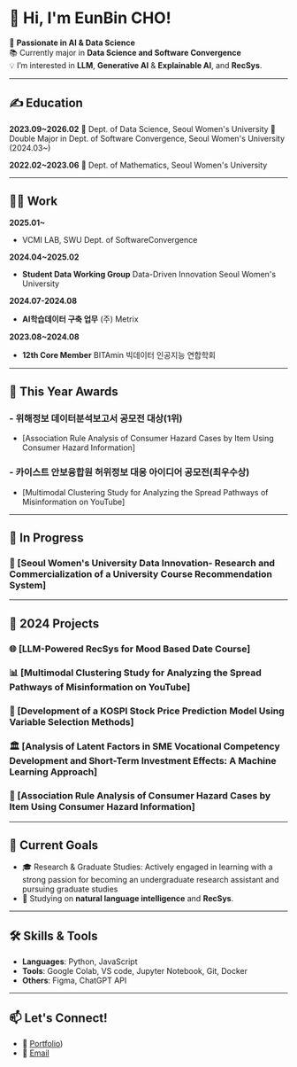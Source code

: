 # 👋 Hi, I'm EunBin CHO!

🌟 **Passionate in AI & Data Science**  
📚 Currently major in **Data Science and Software Convergence**  
💡 I’m interested in **LLM**, **Generative AI** & **Explainable AI**, and **RecSys**.

---
## ✍️ Education

**2023.09~2026.02**
🏫 Dept. of Data Science, Seoul Women's University
🏫 Double Major in Dept. of Software Convergence, Seoul Women's University (2024.03~)

**2022.02~2023.06**
🏫 Dept. of Mathematics, Seoul Women's University

---

## 🧑‍💼 Work

**2025.01~**
- VCMI LAB, SWU Dept. of SoftwareConvergence

**2024.04~2025.02**
- **Student Data Working Group**
Data-Driven Innovation Seoul Women's University

**2024.07-2024.08**
- **AI학습데이터 구축 업무**
(주) Metrix

**2023.08~2024.08**
- **12th Core Member**
BITAmin 빅데이터 인공지능 연합학회

---
## 🎉 This Year Awards
### - 위해정보 데이터분석보고서 공모전 대상(1위)
- [Association Rule Analysis of Consumer Hazard Cases by Item Using Consumer Hazard Information]
### - 카이스트 안보융합원 허위정보 대응 아이디어 공모전(최우수상)
- [Multimodal Clustering Study for Analyzing the Spread Pathways of Misinformation on YouTube]
  

---

## 🥸 In Progress

### 🏫 [Seoul Women's University Data Innovation- Research and Commercialization of a University Course Recommendation System]

---
## 🚀 2024 Projects

### 🌐 [LLM-Powered RecSys for  Mood Based Date Course]

### 📊 [Multimodal Clustering Study for Analyzing the Spread Pathways of Misinformation on YouTube]
### 🎨 [Development of a KOSPI Stock Price Prediction Model Using Variable Selection Methods]
### 🏛️ [Analysis of Latent Factors in SME Vocational Competency Development and Short-Term Investment Effects: A Machine Learning Approach]
### 🧳 [Association Rule Analysis of Consumer Hazard Cases by Item Using Consumer Hazard Information]

---

## 🎯 Current Goals

- 🎓 Research & Graduate Studies: Actively engaged in learning with a strong passion for becoming an undergraduate research assistant and pursuing graduate studies 
- 🚀 Studying on **natural language intelligence** and **RecSys**.

---

## 🛠 Skills & Tools

- **Languages**: Python, JavaScript  
- **Tools**: Google Colab, VS code, Jupyter Notebook, Git, Docker  
- **Others**: Figma, ChatGPT API  

---

## 📫 Let's Connect!

- 💼 [Portfolio](https://www.notion.so/ChoEunBin-PORTFOLIO-98f08154c9f04e87b405ffacc4158507?pvs=4))  
- 📧 [Email](eunbin0690@gmail.com) 


